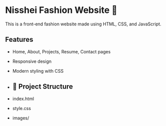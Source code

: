 # Nisshei Fashion Website 👗

This is a front-end fashion website made using HTML, CSS, and JavaScript.

## Features
- Home, About, Projects, Resume, Contact pages
- Responsive design
- Modern styling with CSS

- ## 📁 Project Structure
- index.html
- style.css
- images/
